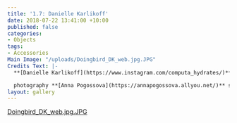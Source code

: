 ```yaml
---
title: '1.7: Danielle Karlikoff'
date: 2018-07-22 13:41:00 +10:00
published: false
categories:
- Objects
tags:
- Accessories
Main Image: "/uploads/Doingbird_DK_web.jpg.JPG"
Credits Text: |-
  **[Danielle Karlikoff](https://www.instagram.com/computa_hydrates/)**

  photography **[Anna Pogossova](https://annapogossova.allyou.net/)** styling **[Miguel Urbina Tan](https://www.instagram.com/miguelurbinatan)**
layout: gallery
---
```


[Doingbird_DK_web.jpg.JPG](/uploads/Doingbird_DK_web.jpg.JPG)